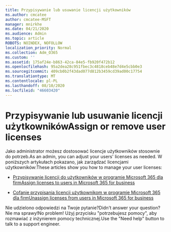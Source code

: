 ```yaml
---
title: Przypisywanie lub usuwanie licencji użytkowników
ms.author: cmcatee
author: cmcatee-MSFT
manager: mnirkhe
ms.date: 04/21/2020
ms.audience: Admin
ms.topic: article
ROBOTS: NOINDEX, NOFOLLOW
localization_priority: Normal
ms.collection: Adm_O365
ms.custom: ''
ms.assetid: 175af24e-b863-42ca-84e5-fb920f472b12
ms.openlocfilehash: 95a2dea28c951fbec3c4818ceb48e7d4e5cbb0e3
ms.sourcegitcommit: 409cb0b2f43dad077d812b3459cd39ad00c17754
ms.translationtype: MT
ms.contentlocale: pl-PL
ms.lasthandoff: 08/10/2020
ms.locfileid: "46603420"
---
```

# <a name="assign-or-remove-user-licenses"></a><span data-ttu-id="b8112-102">Przypisywanie lub usuwanie licencji użytkowników</span><span class="sxs-lookup"><span data-stu-id="b8112-102">Assign or remove user licenses</span></span>

<span data-ttu-id="b8112-103">Jako administrator możesz dostosować licencje użytkowników stosownie do potrzeb.</span><span class="sxs-lookup"><span data-stu-id="b8112-103">As an admin, you can adjust your users' licenses as needed.</span></span> <span data-ttu-id="b8112-104">W poniższych artykułach pokazano, jak zarządzać licencjami użytkowników:</span><span class="sxs-lookup"><span data-stu-id="b8112-104">These articles show you how to manage your user licenses:</span></span>
  
- [<span data-ttu-id="b8112-105">Przypisywanie licencji do użytkowników w programie Microsoft 365 dla firm</span><span class="sxs-lookup"><span data-stu-id="b8112-105">Assign licenses to users in Microsoft 365 for business</span></span>](https://docs.microsoft.com/azure/active-directory/fundamentals/license-users-groups?context=azure/active-directory/users-groups-roles/context/ugr-context)

- [<span data-ttu-id="b8112-106">Cofanie przypisania licencji użytkownikom w programie Microsoft 365 dla firm</span><span class="sxs-lookup"><span data-stu-id="b8112-106">Unassign licenses from users in Microsoft 365 for business</span></span>](https://docs.microsoft.com/azure/active-directory/fundamentals/license-users-groups?context=azure/active-directory/users-groups-roles/context/ugr-context#remove-a-license)

<span data-ttu-id="b8112-107">Nie udzielono odpowiedzi na Twoje pytanie?</span><span class="sxs-lookup"><span data-stu-id="b8112-107">Didn't answer your question?</span></span> <span data-ttu-id="b8112-108">Nie ma sprawy!</span><span class="sxs-lookup"><span data-stu-id="b8112-108">No problem!</span></span> <span data-ttu-id="b8112-109">Użyj przycisku "potrzebujesz pomocy", aby rozmawiać z inżynierem pomocy technicznej.</span><span class="sxs-lookup"><span data-stu-id="b8112-109">Use the "Need help" button to talk to a support engineer.</span></span>